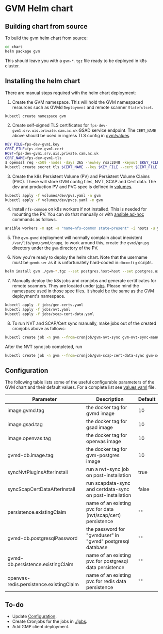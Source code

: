 # GVM Helm chart
## Building chart from source
To build the gvm helm chart from source:

```bash
cd chart
helm package gvm
```
This should leave you with a `gvm-*.tgz` file ready to be deployed in k8s cluster.

## Installing the helm chart
There are manual steps required with the helm chart deployment:

1. Create the GVM namespace. This will hold the GVM namespaced resources such as
GVMd `Deployment` and remote scanner `Statefulset`.
```bash
kubectl create namespace gvm
```

2. Create self-signed TLS certificates for `fps-dev-gvm1.srv.uis.private.cam.ac.uk` GSAD
service endpoint. The `CERT_NAME` above should be used in ingress TLS config in
[gvm/values](./gvm/values.yaml).

```bash
KEY_FILE=fps-dev-gvm1.key
CERT_FILE=fps-dev-gvm1.cert
HOST=fps-dev-gvm1.srv.uis.private.cam.ac.uk
CERT_NAME=fps-dev-gvm1-tls
$ openssl req -x509 -nodes -days 365 -newkey rsa:2048 -keyout $KEY_FILE -out $CERT_FILE -subj "/CN=$HOST/O=$HOST"
kubectl create secret tls $CERT_NAME --key $KEY_FILE --cert $CERT_FILE
```

3.  Create the k8s Persistent Volume (PV) and Persistent Volume Claims (PVC). These will
store GVM config files, NVT, SCAP and Cert data. The dev and production PV and PVC spec
is defined in [volumes](./volumes).

```bash
kubectl apply -f volumes/dev/pvs.yaml -n gvm
kubectl apply -f volumes/dev/pvcs.yaml -n gvm
```

4.  Install `nfs-common` on k8s workers if not installed. This is needed for mounting the PV.
You can do that manually or with
[ansible ad-hoc](https://docs.ansible.com/ansible/latest/user_guide/intro_adhoc.html)
commands as follows.
```bash
ansible workers -m apt -a "name=nfs-common state=present" -i hosts -u your_user -become
```

5. The `gvm-gvmd` deployment will normally complain about inexistent
`/var/lib/gvm/gvmd/gnupg`, to work around this, create the `gvmd/gnupg`
directory under the `gvm` directory of the PV.

6. Now you're ready to deploy the helm chart. Note that the username must be `gvmduser`
as it is unfortunately hard-coded in `dbconfig` scripts.

```bash
helm install gvm ./gvm-*.tgz --set postgres.host=host --set postgres.username=gvmduser --set postgres.password=password
```

7. Manually deploy the k8s jobs and cronjobs and generate certificates for remote
scanners. They are located under [jobs](./jobs). Please mind
the namespace used in those spec files. It should be the same as the GVM deployment's namespace.
```bash
kubectl apply -f jobs/gen-certs.yaml
kubectl apply -f jobs/nvt.yaml
kubectl apply -f jobs/scap-cert-data.yaml
```

8. To run NVT and SCAP/Cert sync manually, make jobs out of the created cronjobs above
as follows:
```bash
kubectl create job -n gvm --from=cronjob/gvm-nvt-sync gvm-nvt-sync-manual
```
After the NVT sync job completed, run
```bash
kubectl create job -n gvm --from=cronjob/gvm-scap-cert-data-sync gvm-scap-cert-data-sync-manual
```

## Configuration
The following table lists some of the useful configurable parameters of the GVM chart and their default values. For a complete list see [values.yaml](./gvm/values.yaml) file.

| Parameter                                 | Description                                                  | Default |
|-------------------------------------------|--------------------------------------------------------------|---------|
| image.gvmd.tag                            | the docker tag for gvmd image                                | 10      |
| image.gsad.tag                            | the docker tag for gsad image                                | 10      |
| image.openvas.tag                         | the docker tag for openvas image                             | 10      |
| gvmd-db.image.tag                         | the docker tag for gvm-postgres image                        | 10      |
| syncNvtPluginsAfterInstall                | run a nvt-sync job on post-installation                      | true    |
| syncScapCertDataAfterInstall              | run scapdata-sync and certdata-sync on post-installation     | false   |
| persistence.existingClaim                 | name of an existing pvc for data (nvt/scap/cert) persistence | ""      |
| gvmd-db.postgresqlPassword                | the password for "gvmduser" in "gvmd" postgresql database    | ""      |
| gvmd-db.persistence.existingClaim         | name of an existing pvc for postgresql data persistence      | ""      |
| openvas-redis.persistence.existingClaim | name of an existing pvc for redis data persistence           | ""      |

## To-do
- Update [Configuration](#configuration).
- Create Cronjobs for the jobs in [./jobs](./jobs).
- Add GMP client deployment.
